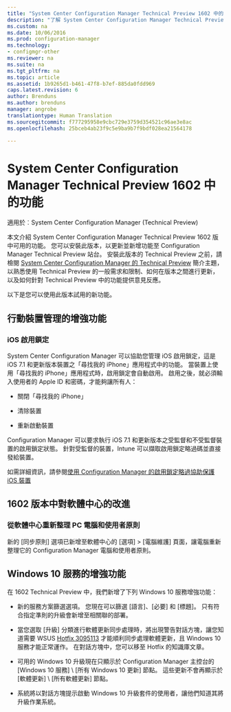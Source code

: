 ```yaml
---
title: "System Center Configuration Manager Technical Preview 1602 中的功能"
description: "了解 System Center Configuration Manager Technical Preview 1602 版中可用的功能。"
ms.custom: na
ms.date: 10/06/2016
ms.prod: configuration-manager
ms.technology:
- configmgr-other
ms.reviewer: na
ms.suite: na
ms.tgt_pltfrm: na
ms.topic: article
ms.assetid: 1b9265d1-b461-47f8-b7ef-885da0fdd969
caps.latest.revision: 6
author: Brenduns
ms.author: brenduns
manager: angrobe
translationtype: Human Translation
ms.sourcegitcommit: f777295958e9cbc729e3759d354521c96ae3e8ac
ms.openlocfilehash: 25bceb4ab23f9c5e9ba9b7f9bdf028ea21564178

---
```

# <a name="capabilities-in-technical-preview-1602-for-system-center-configuration-manager"></a>System Center Configuration Manager Technical Preview 1602 中的功能

適用於︰System Center Configuration Manager (Technical Preview)

本文介紹 System Center Configuration Manager Technical Preview 1602 版中可用的功能。 您可以安裝此版本，以更新並新增功能至 Configuration Manager Technical Preview 站台。 安裝此版本的 Technical Preview 之前，請檢閱 [System Center Configuration Manager 的 Technical Preview](../../core/get-started/technical-preview.md) 簡介主題，以熟悉使用 Technical Preview 的一般需求和限制、如何在版本之間進行更新，以及如何針對 Technical Preview 中的功能提供意見反應。  

 以下是您可以使用此版本試用的新功能。  

##  <a name="a-namebkmkmdma-improvements-to-mobile-device-management"></a><a name="BKMK_MDM"></a> 行動裝置管理的增強功能  

### <a name="ios-activation-lock"></a>iOS 啟用鎖定  
 System Center Configuration Manager 可以協助您管理 iOS 啟用鎖定，這是 iOS 7.1 和更新版本裝置之「尋找我的 iPhone」應用程式中的功能。 當裝置上使用「尋找我的 iPhone」應用程式時，啟用鎖定會自動啟用。 啟用之後，就必須輸入使用者的 Apple ID 和密碼，才能夠讓所有人：  

-   關閉「尋找我的 iPhone」  

-   清除裝置  

-   重新啟動裝置  

 Configuration Manager 可以要求執行 iOS 7.1 和更新版本之受監督和不受監督裝置的啟用鎖定狀態。 針對受監督的裝置，Intune 可以擷取啟用鎖定略過碼並直接發給裝置。  

 如需詳細資訊，請參閱[使用 Configuration Manager 的啟用鎖定略過協助保護 iOS 裝置](/sccm/mdm/deploy-use/manage-ios-activation-lock)  

##  <a name="a-namebkmksc1601a-improvements-to-software-center-in-version-1602"></a><a name="BKMK_SC1601"></a> 1602 版本中對軟體中心的改進  

### <a name="refresh-pc-machine-and-user-policy-from-software-center"></a>從軟體中心重新整理 PC 電腦和使用者原則  
 新的 [同步原則] 選項已新增至軟體中心的 [選項] > [電腦維護] 頁面，讓電腦重新整理它的 Configuration Manager 電腦和使用者原則。  

##  <a name="a-namebkmkwin10servicinga-improvements-to-windows-10-servicing"></a><a name="BKMK_Win10Servicing"></a> Windows 10 服務的增強功能  
 在 1602 Technical Preview 中，我們新增了下列 Windows 10 服務增強功能：  

-   新的服務方案篩選選項。  您現在可以篩選 [語言]、[必要] 和 [標題]。 只有符合指定準則的升級會新增至相關聯的部署。  

-   當您選取 [升級] 分類進行軟體更新同步處理時，將出現警告對話方塊，讓您知道需要 WSUS [Hotfix 3095113](https://support.microsoft.com/kb/3095113) 才能順利同步處理軟體更新，且 Windows 10 服務才能正常運作。  在對話方塊中，您可以移至 Hotfix 的知識庫文章。  

-   可用的 Windows 10 升級現在只顯示於 Configuration Manager 主控台的 [Windows 10 服務] \ [所有 Windows 10 更新] 節點。 這些更新不會再顯示於 [軟體更新] \ [所有軟體更新] 節點。  

-   系統將以對話方塊提示啟動 Windows 10 升級套件的使用者，讓他們知道其將升級作業系統。  



<!--HONumber=Nov16_HO1-->


